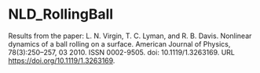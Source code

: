 # NLD_RollingBall

Results from the paper: L. N. Virgin, T. C. Lyman, and R. B. Davis. Nonlinear dynamics of a ball rolling on
a surface. American Journal of Physics, 78(3):250–257, 03 2010. ISSN 0002-9505.
doi: 10.1119/1.3263169. URL https://doi.org/10.1119/1.3263169.
